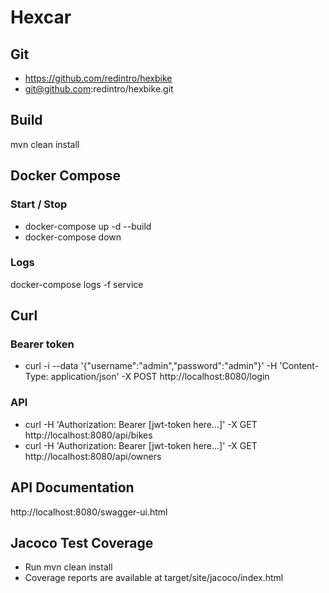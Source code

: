 # Hexcar
## Git
- https://github.com/redintro/hexbike
- git@github.com:redintro/hexbike.git
## Build
mvn clean install
## Docker Compose
### Start / Stop
- docker-compose up -d --build
- docker-compose down
### Logs
docker-compose logs -f service
## Curl
### Bearer token
- curl -i --data '{"username":"admin","password":"admin"}' -H 'Content-Type: application/json' -X POST http://localhost:8080/login
### API
- curl -H 'Authorization: Bearer [jwt-token here...]' -X GET http://localhost:8080/api/bikes
- curl -H 'Authorization: Bearer [jwt-token here...]' -X GET http://localhost:8080/api/owners
## API Documentation
http://localhost:8080/swagger-ui.html
## Jacoco Test Coverage
- Run mvn clean install
- Coverage reports are available at target/site/jacoco/index.html


